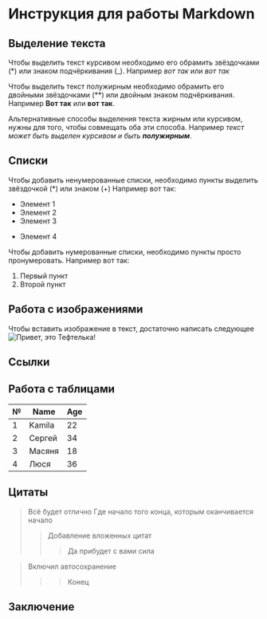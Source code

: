 # Инструкция для работы Markdown

## Выделение текста

Чтобы выделить текст курсивом необходимо его обрамить звёздочками (*) или знаком подчёркивания (_). Например *вот так* или _вот так_

Чтобы выделить текст полужирным необходимо обрамить его двойными звёздочками (**) или двойным знаком подчёркивания. Например **Вот так** или __вот так__.

Альтернативные способы выделения текста жирным или курсивом, нужны для того, чтобы совмещать оба эти способа. Например _текст может быть выделен курсивом и быть **полужирным**_. 

## Списки

Чтобы добавить ненумерованные списки, необходимо пункты выделить звёздочкой (*) или знаком (+)
Например вот так:
* Элемент 1
* Элемент 2
* Элемент 3
+ Элемент 4

Чтобы добавить нумерованные списки, необходимо пункты просто пронумеровать.
Например вот так:
1. Первый пункт
2. Второй пункт


## Работа с изображениями 

Чтобы вставить изображение в текст, достаточно написать следующее ![Привет, это Тефтелька!](Teftelka.jpg)

## Ссылки

## Работа с таблицами
№|Name|Age
-|----|---
1|Kamila|22
2|Сергей|34
3|Масяня|18
4|Люся|36



## Цитаты
>Всё будет отлично
>Где начало того конца, которым оканчивается начало
>>Добавление вложенных цитат
>>>Да прибудет с вами сила

>Включил автосохранение
>>>Конец

## Заключение